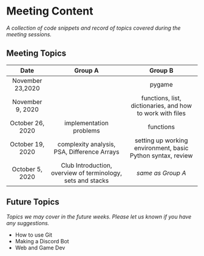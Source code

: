 # Meeting Content

*A collection of code snippets and record of topics covered during the meeting sessions.*

## Meeting Topics

| Date | Group A | Group B |
|:----:|:-------:|:-------:|
|November 23,2020|  | pygame |
|November 9, 2020|  | functions, list, dictionaries, and how to work with files |
|October 26, 2020| implementation problems | functions |
|October 19, 2020| complexity analysis, PSA, Difference Arrays | setting up working environment, basic Python syntax, review |
|October 5, 2020| Club Introduction, overview of terminology, sets and stacks | *same as Group A* |



## Future Topics

*Topics we may cover in the future weeks. Please let us known if you have any suggestions.*

- How to use Git
- Making a Discord Bot
- Web and Game Dev
